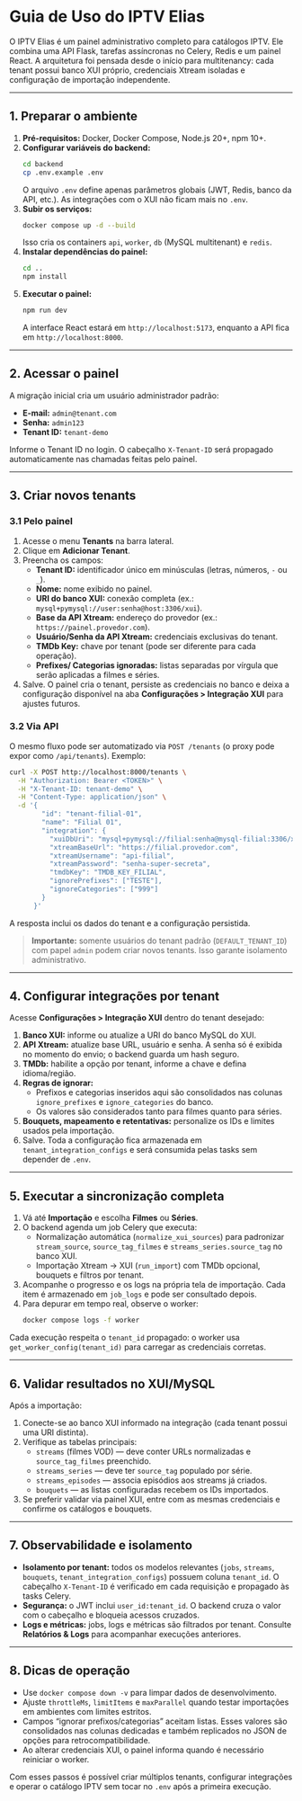 # Guia de Uso do IPTV Elias

O IPTV Elias é um painel administrativo completo para catálogos IPTV. Ele combina uma API Flask, tarefas assíncronas no Celery, Redis e um painel React. A arquitetura foi pensada desde o início para multitenancy: cada tenant possui banco XUI próprio, credenciais Xtream isoladas e configuração de importação independente.

---

## 1. Preparar o ambiente

1. **Pré-requisitos:** Docker, Docker Compose, Node.js 20+, npm 10+.
2. **Configurar variáveis do backend:**
   ```bash
   cd backend
   cp .env.example .env
   ```
   O arquivo `.env` define apenas parâmetros globais (JWT, Redis, banco da API, etc.). As integrações com o XUI não ficam mais no `.env`.
3. **Subir os serviços:**
   ```bash
   docker compose up -d --build
   ```
   Isso cria os containers `api`, `worker`, `db` (MySQL multitenant) e `redis`.
4. **Instalar dependências do painel:**
   ```bash
   cd ..
   npm install
   ```
5. **Executar o painel:**
   ```bash
   npm run dev
   ```
   A interface React estará em `http://localhost:5173`, enquanto a API fica em `http://localhost:8000`.

---

## 2. Acessar o painel

A migração inicial cria um usuário administrador padrão:

- **E-mail:** `admin@tenant.com`
- **Senha:** `admin123`
- **Tenant ID:** `tenant-demo`

Informe o Tenant ID no login. O cabeçalho `X-Tenant-ID` será propagado automaticamente nas chamadas feitas pelo painel.

---

## 3. Criar novos tenants

### 3.1 Pelo painel

1. Acesse o menu **Tenants** na barra lateral.
2. Clique em **Adicionar Tenant**.
3. Preencha os campos:
   - **Tenant ID:** identificador único em minúsculas (letras, números, `-` ou `_`).
   - **Nome:** nome exibido no painel.
   - **URI do banco XUI:** conexão completa (ex.: `mysql+pymysql://user:senha@host:3306/xui`).
   - **Base da API Xtream:** endereço do provedor (ex.: `https://painel.provedor.com`).
   - **Usuário/Senha da API Xtream:** credenciais exclusivas do tenant.
   - **TMDb Key:** chave por tenant (pode ser diferente para cada operação).
   - **Prefixes/ Categorias ignoradas:** listas separadas por vírgula que serão aplicadas a filmes e séries.
4. Salve. O painel cria o tenant, persiste as credenciais no banco e deixa a configuração disponível na aba **Configurações > Integração XUI** para ajustes futuros.

### 3.2 Via API

O mesmo fluxo pode ser automatizado via `POST /tenants` (o proxy pode expor como `/api/tenants`). Exemplo:

```bash
curl -X POST http://localhost:8000/tenants \
  -H "Authorization: Bearer <TOKEN>" \
  -H "X-Tenant-ID: tenant-demo" \
  -H "Content-Type: application/json" \
  -d '{
        "id": "tenant-filial-01",
        "name": "Filial 01",
        "integration": {
          "xuiDbUri": "mysql+pymysql://filial:senha@mysql-filial:3306/xui",
          "xtreamBaseUrl": "https://filial.provedor.com",
          "xtreamUsername": "api-filial",
          "xtreamPassword": "senha-super-secreta",
          "tmdbKey": "TMDB_KEY_FILIAL",
          "ignorePrefixes": ["TESTE"],
          "ignoreCategories": ["999"]
        }
      }'
```

A resposta inclui os dados do tenant e a configuração persistida.

> **Importante:** somente usuários do tenant padrão (`DEFAULT_TENANT_ID`) com papel `admin` podem criar novos tenants. Isso garante isolamento administrativo.

---

## 4. Configurar integrações por tenant

Acesse **Configurações > Integração XUI** dentro do tenant desejado:

1. **Banco XUI:** informe ou atualize a URI do banco MySQL do XUI.
2. **API Xtream:** atualize base URL, usuário e senha. A senha só é exibida no momento do envio; o backend guarda um hash seguro.
3. **TMDb:** habilite a opção por tenant, informe a chave e defina idioma/região.
4. **Regras de ignorar:**
   - Prefixos e categorias inseridos aqui são consolidados nas colunas `ignore_prefixes` e `ignore_categories` do banco.
   - Os valores são considerados tanto para filmes quanto para séries.
5. **Bouquets, mapeamento e retentativas:** personalize os IDs e limites usados pela importação.
6. Salve. Toda a configuração fica armazenada em `tenant_integration_configs` e será consumida pelas tasks sem depender de `.env`.

---

## 5. Executar a sincronização completa

1. Vá até **Importação** e escolha **Filmes** ou **Séries**.
2. O backend agenda um job Celery que executa:
   - Normalização automática (`normalize_xui_sources`) para padronizar `stream_source`, `source_tag_filmes` e `streams_series.source_tag` no banco XUI.
   - Importação Xtream → XUI (`run_import`) com TMDb opcional, bouquets e filtros por tenant.
3. Acompanhe o progresso e os logs na própria tela de importação. Cada item é armazenado em `job_logs` e pode ser consultado depois.
4. Para depurar em tempo real, observe o worker:
   ```bash
   docker compose logs -f worker
   ```

Cada execução respeita o `tenant_id` propagado: o worker usa `get_worker_config(tenant_id)` para carregar as credenciais corretas.

---

## 6. Validar resultados no XUI/MySQL

Após a importação:

1. Conecte-se ao banco XUI informado na integração (cada tenant possui uma URI distinta).
2. Verifique as tabelas principais:
   - `streams` (filmes VOD) — deve conter URLs normalizadas e `source_tag_filmes` preenchido.
   - `streams_series` — deve ter `source_tag` populado por série.
   - `streams_episodes` — associa episódios aos streams já criados.
   - `bouquets` — as listas configuradas recebem os IDs importados.
3. Se preferir validar via painel XUI, entre com as mesmas credenciais e confirme os catálogos e bouquets.

---

## 7. Observabilidade e isolamento

- **Isolamento por tenant:** todos os modelos relevantes (`jobs`, `streams`, `bouquets`, `tenant_integration_configs`) possuem coluna `tenant_id`. O cabeçalho `X-Tenant-ID` é verificado em cada requisição e propagado às tasks Celery.
- **Segurança:** o JWT inclui `user_id:tenant_id`. O backend cruza o valor com o cabeçalho e bloqueia acessos cruzados.
- **Logs e métricas:** jobs, logs e métricas são filtrados por tenant. Consulte **Relatórios & Logs** para acompanhar execuções anteriores.

---

## 8. Dicas de operação

- Use `docker compose down -v` para limpar dados de desenvolvimento.
- Ajuste `throttleMs`, `limitItems` e `maxParallel` quando testar importações em ambientes com limites estritos.
- Campos “ignorar prefixos/categorias” aceitam listas. Esses valores são consolidados nas colunas dedicadas e também replicados no JSON de opções para retrocompatibilidade.
- Ao alterar credenciais XUI, o painel informa quando é necessário reiniciar o worker.

Com esses passos é possível criar múltiplos tenants, configurar integrações e operar o catálogo IPTV sem tocar no `.env` após a primeira execução.
